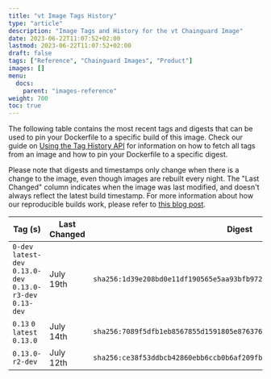 ```yaml
---
title: "vt Image Tags History"
type: "article"
description: "Image Tags and History for the vt Chainguard Image"
date: 2023-06-22T11:07:52+02:00
lastmod: 2023-06-22T11:07:52+02:00
draft: false
tags: ["Reference", "Chainguard Images", "Product"]
images: []
menu:
  docs:
    parent: "images-reference"
weight: 700
toc: true
---
```


The following table contains the most recent tags and digests that can be used to pin your Dockerfile to a specific build of this image. Check our guide on [Using the Tag History API](/chainguard/chainguard-images/using-the-tag-history-api/) for information on how to fetch all tags from an image and how to pin your Dockerfile to a specific digest.

Please note that digests and timestamps only change when there is a change to the image, even though images are rebuilt every night. The "Last Changed" column indicates when the image was last modified, and doesn't always reflect the latest build timestamp. For more information about how our reproducible builds work, please refer to [this blog post](https://www.chainguard.dev/unchained/reproducing-chainguards-reproducible-image-builds).

| Tag (s)                                                       | Last Changed | Digest                                                                    |
|---------------------------------------------------------------|--------------|---------------------------------------------------------------------------|
|  `0-dev` `latest-dev` `0.13.0-dev` `0.13.0-r3-dev` `0.13-dev` | July 19th    | `sha256:1d39e208bd0e11df190565e5aa93bfb9726d4caf37f266ca40e6b60188192c71` |
|  `0.13` `0` `latest` `0.13.0`                                 | July 14th    | `sha256:7089f5dfb1eb8567855d1591805e87637694b252c55ecbc1fdcdb37a2d89aa62` |
|  `0.13.0-r2-dev`                                              | July 12th    | `sha256:ce38f53ddbcb42860ebb6ccb0b6af209fb6d6ecca39f822e79c6744f45260196` |
